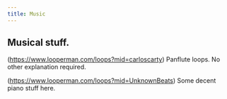 ```yaml
---
title: Music
---
```


## Musical stuff.

(https://www.looperman.com/loops?mid=carloscarty)
Panflute loops. No other explanation required.

(https://www.looperman.com/loops?mid=UnknownBeats)
Some decent piano stuff here.
